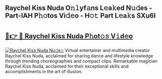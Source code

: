 ## Raychel Kiss Nuda O𝚗𝚕yf𝚊ns L𝚎a𝚔ed N𝚞𝚍es - Part-IAH P𝚑𝚘tos Vi𝚍𝚎o - H𝚘𝚝 Part L𝚎a𝚔s SXu6I

# <h2><a href="http://kf3bsq.oniu.top/?m=Raychel+Kiss+Nuda">🔗👉 🔴 Raychel Kiss Nuda P𝚑ot𝚘𝚜 V𝚒d𝚎o</a></h2>

[![Raychel Kiss Nuda Nu𝚍e𝚜](https://i.imgur.com/0qMVB7G.gif)](http://kf3bsq.oniu.top/?m=Raychel+Kiss+Nuda)
Virtual entertainer and multimedia creator Raychel Kiss Nuda, acclaimed for sharing dance and lifestyle knowledge through trending choreographies and compact clips. Remarkable magician Raychel Kiss Nuda, acclaimed for their exceptional skills and accomplishments in the art of illusion.  
